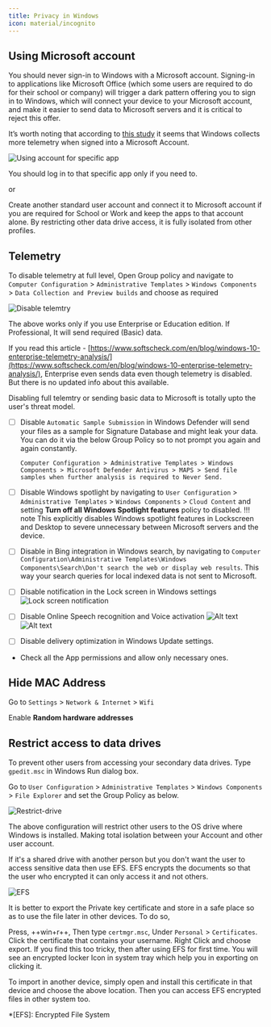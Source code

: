 ```yaml
---
title: Privacy in Windows
icon: material/incognito
---
```


## Using Microsoft account

You should never sign-in to Windows with a Microsoft account. Signing-in to applications like Microsoft Office (which some users are required to do for their school or company) will trigger a dark pattern offering you to sign in to Windows, which will connect your device to your Microsoft account, and make it easier to send data to Microsoft servers and it is critical to reject this offer.

It’s worth noting that according to [this study](https://www.autoriteitpersoonsgegevens.nl/sites/default/files/atoms/files/public_version_dutch_dpa_informal_translation_summary_of_investigation_report.pdf) it seems that Windows collects more telemetry when signed into a Microsoft Account.

![Using account for specific app](../../assets/img/windows/signin-one-app.webp)

You should log in to that specific app only if you need to.

or 

Create another standard user account and connect it to Microsoft account if you are required for School or Work and keep the apps to that account alone. By restricting other data drive access, it is fully isolated from other profiles.

## Telemetry

To disable telemetry at full level, Open Group policy and navigate to `Computer Configuration` > `Administrative Templates` > `Windows Components` > `Data Collection and Preview builds` and choose as required

![Disable telemtry](../../assets/img/windows/disable-telemetry.webp)

The above works only if you use Enterprise or Education edition. If Professional, It will send required (Basic) data.

If you read this article - [https://www.softscheck.com/en/blog/windows-10-enterprise-telemetry-analysis/](https://www.softscheck.com/en/blog/windows-10-enterprise-telemetry-analysis/), Enterprise even sends data even though telemetry is disabled. But there is no updated info about this available.

Disabling full telemtry or sending basic data to Microsoft is totally upto the user's threat model.

- [ ] Disable `Automatic Sample Submission` in Windows Defender will send your files as a sample for Signature Database and might leak your data. You can do it via the below Group Policy so to not prompt you again and again constantly.
    ```
    Computer Configuration > Administrative Templates > Windows Components > Microsoft Defender Antivirus > MAPS > Send file samples when further analysis is required to Never Send.
    ```

- [ ] Disable Windows spotlight by navigating to `User Configuration` > `Administrative Templates` > `Windows Components` > `Cloud Content` and setting **Turn off all Windows Spotlight features** policy to disabled.
        !!! note
        This explicitly disables Windows spotlight features in Lockscreen and Desktop to severe unnecessary between Microsoft servers and the device.

- [ ] Disable in Bing integration in Windows search, by navigating to `Computer Configuration\Administrative Templates\Windows Components\Search\Don't search the web or display web results`. This way your search queries for local indexed data is not sent to Microsoft.

- [ ] Disable notification in the Lock screen in Windows settings
    ![Lock screen notification](../../assets/img/windows/lock-screen-notifications.webp)

- [ ] Disable Online Speech recognition and Voice activation
        ![Alt text](/docs/assets/img/windows/online-speech.webp)
        ![Alt text](../../assets/img/windows/voice-activation.webp)

- [ ] Disable delivery optimization in Windows Update settings.

- Check all the App permissions and allow only necessary ones.

## Hide MAC Address

Go to `Settings` > `Network & Internet` > `Wifi`

Enable **Random hardware addresses**

## Restrict access to data drives

To prevent other users from accessing your secondary data drives. Type `gpedit.msc` in Windows Run dialog box.

Go to `User Configuration` > `Administrative Templates` > `Windows Components` > `File Explorer` and set the Group Policy as below.

![Restrict-drive](../../assets/img/windows/drive-restriction.webp)

The above configuration will restrict other users to the OS drive where Windows is installed. Making total isolation between your Account and other user account.

If it's a shared drive with another person but you don't want the user to access sensitive data then use EFS. EFS encrypts the documents so that the user who encrypted it can only access it and not others.

![EFS](../../assets/img/windows/EFS.gif)

It is better to export the Private key certificate and store in a safe place so as to use the file later in other devices. To do so,

Press, ++win+r++, Then type `certmgr.msc`, Under `Personal` > `Certificates`. Click the certificate that contains your username. Right Click and choose export. If you find this too tricky, then after using EFS for first time. You will see an encrypted locker Icon in system tray which help you in exporting on clicking it.

To import in another device, simply open and install this certificate in that device and choose the above location. Then you can access EFS encrypted files in other system too.

*[EFS]: Encrypted File System
